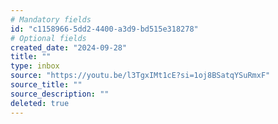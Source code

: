 ```yaml
---
# Mandatory fields
id: "c1158966-5dd2-4400-a3d9-bd515e318278"
# Optional fields
created_date: "2024-09-28"
title: ""
type: inbox
source: "https://youtu.be/l3TgxIMt1cE?si=1oj8BSatqYSuRmxF"
source_title: ""
source_description: ""
deleted: true
---
```

